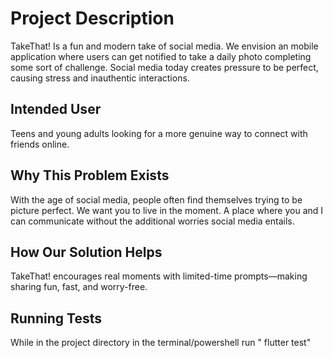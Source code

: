 # Project Description

TakeThat! Is a fun and modern take of social media. We envision an mobile application where users can get notified to take a daily photo completing some sort of challenge. Social media today creates pressure to be perfect, causing stress and inauthentic interactions.

## Intended User

Teens and young adults looking for a more genuine way to connect with friends online.

## Why This Problem Exists

With the age of social media, people often find themselves trying to be picture perfect. We want you to live in the moment. A place where you and I can communicate without the additional worries social media entails.

## How Our Solution Helps

TakeThat! encourages real moments with limited-time prompts—making sharing fun, fast, and worry-free.

## Running Tests

While in the project directory in the terminal/powershell run " flutter test" 




